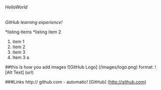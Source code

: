 ###### HelloWorld
*GitHub learning experience!*

*listing 
items
*listing 
item 2

1. item 1 
2. item 2
3. item 3
  1. Item 3 a

##this is how you add images ![GitHub Logo] (/images/logo.png)
format: ![Alt Text] (url)

###Links
http:// github.com - automatic!
[GitHub] (http://github.com)
